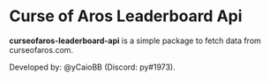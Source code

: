 # Curse of Aros Leaderboard Api

**curseofaros-leaderboard-api** is a simple package to fetch data from curseofaros.com.

Developed by: @yCaioBB (Discord: py#1973).
